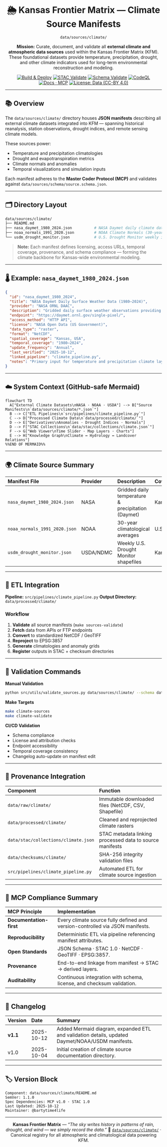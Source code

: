 <div align="center">

# 🌦️ Kansas Frontier Matrix — Climate Source Manifests

`data/sources/climate/`

**Mission:** Curate, document, and validate all **external climate and atmospheric data sources**
used within the Kansas Frontier Matrix (KFM). These foundational datasets provide temperature, precipitation,
drought, and other climate indicators used for long-term environmental reconstruction and modeling.

[![Build & Deploy](https://github.com/bartytime4life/Kansas-Frontier-Matrix/actions/workflows/site.yml/badge.svg)](../../../.github/workflows/site.yml)
[![STAC Validate](https://github.com/bartytime4life/Kansas-Frontier-Matrix/actions/workflows/stac-validate.yml/badge.svg)](../../../.github/workflows/stac-validate.yml)
[![Schema Validate](https://img.shields.io/badge/JSON%20Schema-validated-success?logo=json)](../schema/source.schema.json)
[![CodeQL](https://github.com/bartytime4life/Kansas-Frontier-Matrix/actions/workflows/codeql.yml/badge.svg)](../../../.github/workflows/codeql.yml)
[![Docs · MCP](https://img.shields.io/badge/Docs-MCP-blue)](../../../docs/)
[![License: Data (CC-BY 4.0)](https://img.shields.io/badge/License-CC--BY%204.0-green)](../../../LICENSE)

</div>

---

## 📚 Overview

The `data/sources/climate/` directory houses **JSON manifests** describing all
external climate datasets integrated into KFM — spanning historical reanalysis,
station observations, drought indices, and remote sensing climate models.

These sources power:

* Temperature and precipitation climatologies
* Drought and evapotranspiration metrics
* Climate normals and anomalies
* Temporal visualizations and simulation inputs

Each manifest adheres to the **Master Coder Protocol (MCP)** and
validates against `data/sources/schema/source.schema.json`.

---

## 🗂️ Directory Layout

```bash
data/sources/climate/
├── README.md
├── nasa_daymet_1980_2024.json          # NASA Daymet daily climate data
├── noaa_normals_1991_2020.json         # NOAA Climate Normals (30-year)
└── usdm_drought_monitor.json           # U.S. Drought Monitor weekly indices
```

> **Note:**
> Each manifest defines licensing, access URLs, temporal coverage, provenance, and schema compliance —
> forming the climate backbone for Kansas-wide environmental modeling.

---

## 🌡️ Example: `nasa_daymet_1980_2024.json`

```json
{
  "id": "nasa_daymet_1980_2024",
  "title": "NASA Daymet Daily Surface Weather Data (1980–2024)",
  "provider": "NASA ORNL DAAC",
  "description": "Gridded daily surface weather observations providing temperature, precipitation, and radiation data.",
  "endpoint": "https://daymet.ornl.gov/single-pixel/",
  "access_method": "HTTP API",
  "license": "NASA Open Data (US Government)",
  "data_type": "raster",
  "format": "NetCDF",
  "spatial_coverage": "Kansas, USA",
  "temporal_coverage": "1980–2024",
  "update_frequency": "Annual",
  "last_verified": "2025-10-12",
  "linked_pipeline": "climate_pipeline.py",
  "notes": "Primary input for temperature and precipitation climate layers."
}
```

---

## ☁️ System Context (GitHub-safe Mermaid)

```mermaid
flowchart TD
  A["External Climate Datasets\nNASA · NOAA · USDA"] --> B["Source Manifests\n`data/sources/climate/*.json`"]
  B --> C["ETL Pipelines\n`src/pipelines/climate_pipeline.py`"]
  C --> D["Processed Climate Data\n`data/processed/climate/`"]
  D --> E["Derivatives\nAnomalies · Drought Indices · Normals"]
  D --> F["STAC Collections\n`data/stac/collections/climate.json`"]
  F --> G["Web Viewer\nTime Slider · Map Layers · Charts"]
  E --> H["Knowledge Graph\nClimate ↔ Hydrology ↔ Landcover Relations"]
%%END OF MERMAID%%
```

---

## 🌍 Climate Source Summary

| Manifest File                 | Provider  | Description                                        | Coverage | Format     | Verified     |
| :---------------------------- | :-------- | :------------------------------------------------- | :------- | :--------- | :----------- |
| `nasa_daymet_1980_2024.json`  | NASA      | Gridded daily temperature & precipitation (Daymet) | Kansas   | NetCDF     | ✅ 2025-10-12 |
| `noaa_normals_1991_2020.json` | NOAA      | 30-year climatological averages                    | U.S.     | CSV/NetCDF | ✅ 2025-10-12 |
| `usdm_drought_monitor.json`   | USDA/NDMC | Weekly U.S. Drought Monitor shapefiles             | Kansas   | Shapefile  | ✅ 2025-10-12 |

---

## 🧾 ETL Integration

**Pipeline:** `src/pipelines/climate_pipeline.py`
**Output Directory:** `data/processed/climate/`

### Workflow

1. **Validate** all source manifests (`make sources-validate`)
2. **Fetch** data from APIs or FTP endpoints
3. **Convert** to standardized NetCDF / GeoTIFF
4. **Reproject** to EPSG:3857
5. **Generate** climatologies and anomaly grids
6. **Register** outputs in STAC + checksum directories

---

## 🧪 Validation Commands

**Manual Validation**

```bash
python src/utils/validate_sources.py data/sources/climate/ --schema data/sources/schema/source.schema.json
```

**Make Targets**

```bash
make climate-sources
make climate-validate
```

**CI/CD Validation**

* Schema compliance
* License and attribution checks
* Endpoint accessibility
* Temporal coverage consistency
* Changelog auto-update on manifest edit

---

## 🧩 Provenance Integration

| Component                            | Function                                                 |
| :----------------------------------- | :------------------------------------------------------- |
| `data/raw/climate/`                  | Immutable downloaded files (NetCDF, CSV, Shapefile)      |
| `data/processed/climate/`            | Cleaned and reprojected climate rasters                  |
| `data/stac/collections/climate.json` | STAC metadata linking processed data to source manifests |
| `data/checksums/climate/`            | SHA-256 integrity validation files                       |
| `src/pipelines/climate_pipeline.py`  | Automated ETL for climate source ingestion               |

---

## 🧠 MCP Compliance Summary

| MCP Principle           | Implementation                                                                |
| :---------------------- | :---------------------------------------------------------------------------- |
| **Documentation-first** | Every climate source fully defined and version-controlled via JSON manifests. |
| **Reproducibility**     | Deterministic ETL via pipeline referencing manifest attributes.               |
| **Open Standards**      | JSON Schema · STAC 1.0 · NetCDF · GeoTIFF · EPSG:3857.                        |
| **Provenance**          | End-to-end linkage from manifest → STAC → derived layers.                     |
| **Auditability**        | Continuous integration with schema, license, and checksum validation.         |

---

## 🧾 Changelog

| Version  | Date       | Summary                                                                                         |
| :------- | :--------- | :---------------------------------------------------------------------------------------------- |
| **v1.1** | 2025-10-12 | Added Mermaid diagram, expanded ETL and validation details, updated Daymet/NOAA/USDM manifests. |
| v1.0     | 2025-10-04 | Initial creation of climate source documentation directory.                                     |

---

## 🏷️ Version Block

```text
Component: data/sources/climate/README.md
SemVer: 1.1.0
Spec Dependencies: MCP v1.0 · STAC 1.0
Last Updated: 2025-10-12
Maintainer: @bartytime4life
```

---

<div align="center">

**Kansas Frontier Matrix** — *“The sky writes history in patterns of rain, drought, and wind — we simply record the data.”*
📍 [`data/sources/climate/`](.) · Canonical registry for all atmospheric and climatological data powering KFM.

</div>

